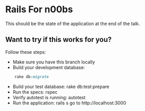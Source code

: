 Rails For n00bs
===============

This should be the state of the application at the end of the talk.

Want to try if this works for you?
----------------------------------
Follow these steps:
- Make sure you have this branch locally
- Build your development database:
```ruby
    rake db:migrate
```
- Build your test database:
    rake db:test:prepare
- Run the specs:
    rspec
- Verify autotest is running:
    autotest
- Run the application:
    rails s
    go to http://localhost:3000